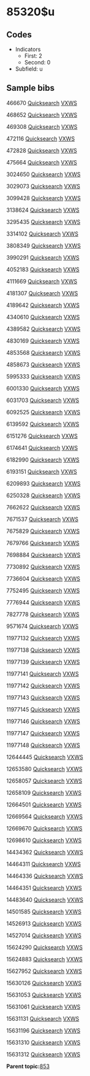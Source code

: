 # 85320$u

## Codes

-   Indicators
    -   First: 2
    -   Second: 0
-   Subfield: u

## Sample bibs

466670 [Quicksearch](https://search.library.yale.edu/catalog/466670) [VXWS](http://prodorbis.library.yale.edu:7014/vxws/GetHoldingsService?bibId=466670)

468652 [Quicksearch](https://search.library.yale.edu/catalog/468652) [VXWS](http://prodorbis.library.yale.edu:7014/vxws/GetHoldingsService?bibId=468652)

469308 [Quicksearch](https://search.library.yale.edu/catalog/469308) [VXWS](http://prodorbis.library.yale.edu:7014/vxws/GetHoldingsService?bibId=469308)

472116 [Quicksearch](https://search.library.yale.edu/catalog/472116) [VXWS](http://prodorbis.library.yale.edu:7014/vxws/GetHoldingsService?bibId=472116)

472828 [Quicksearch](https://search.library.yale.edu/catalog/472828) [VXWS](http://prodorbis.library.yale.edu:7014/vxws/GetHoldingsService?bibId=472828)

475664 [Quicksearch](https://search.library.yale.edu/catalog/475664) [VXWS](http://prodorbis.library.yale.edu:7014/vxws/GetHoldingsService?bibId=475664)

3024650 [Quicksearch](https://search.library.yale.edu/catalog/3024650) [VXWS](http://prodorbis.library.yale.edu:7014/vxws/GetHoldingsService?bibId=3024650)

3029073 [Quicksearch](https://search.library.yale.edu/catalog/3029073) [VXWS](http://prodorbis.library.yale.edu:7014/vxws/GetHoldingsService?bibId=3029073)

3099428 [Quicksearch](https://search.library.yale.edu/catalog/3099428) [VXWS](http://prodorbis.library.yale.edu:7014/vxws/GetHoldingsService?bibId=3099428)

3138624 [Quicksearch](https://search.library.yale.edu/catalog/3138624) [VXWS](http://prodorbis.library.yale.edu:7014/vxws/GetHoldingsService?bibId=3138624)

3295435 [Quicksearch](https://search.library.yale.edu/catalog/3295435) [VXWS](http://prodorbis.library.yale.edu:7014/vxws/GetHoldingsService?bibId=3295435)

3314102 [Quicksearch](https://search.library.yale.edu/catalog/3314102) [VXWS](http://prodorbis.library.yale.edu:7014/vxws/GetHoldingsService?bibId=3314102)

3808349 [Quicksearch](https://search.library.yale.edu/catalog/3808349) [VXWS](http://prodorbis.library.yale.edu:7014/vxws/GetHoldingsService?bibId=3808349)

3990291 [Quicksearch](https://search.library.yale.edu/catalog/3990291) [VXWS](http://prodorbis.library.yale.edu:7014/vxws/GetHoldingsService?bibId=3990291)

4052183 [Quicksearch](https://search.library.yale.edu/catalog/4052183) [VXWS](http://prodorbis.library.yale.edu:7014/vxws/GetHoldingsService?bibId=4052183)

4111669 [Quicksearch](https://search.library.yale.edu/catalog/4111669) [VXWS](http://prodorbis.library.yale.edu:7014/vxws/GetHoldingsService?bibId=4111669)

4181307 [Quicksearch](https://search.library.yale.edu/catalog/4181307) [VXWS](http://prodorbis.library.yale.edu:7014/vxws/GetHoldingsService?bibId=4181307)

4189642 [Quicksearch](https://search.library.yale.edu/catalog/4189642) [VXWS](http://prodorbis.library.yale.edu:7014/vxws/GetHoldingsService?bibId=4189642)

4340610 [Quicksearch](https://search.library.yale.edu/catalog/4340610) [VXWS](http://prodorbis.library.yale.edu:7014/vxws/GetHoldingsService?bibId=4340610)

4389582 [Quicksearch](https://search.library.yale.edu/catalog/4389582) [VXWS](http://prodorbis.library.yale.edu:7014/vxws/GetHoldingsService?bibId=4389582)

4830169 [Quicksearch](https://search.library.yale.edu/catalog/4830169) [VXWS](http://prodorbis.library.yale.edu:7014/vxws/GetHoldingsService?bibId=4830169)

4853568 [Quicksearch](https://search.library.yale.edu/catalog/4853568) [VXWS](http://prodorbis.library.yale.edu:7014/vxws/GetHoldingsService?bibId=4853568)

4858673 [Quicksearch](https://search.library.yale.edu/catalog/4858673) [VXWS](http://prodorbis.library.yale.edu:7014/vxws/GetHoldingsService?bibId=4858673)

5995333 [Quicksearch](https://search.library.yale.edu/catalog/5995333) [VXWS](http://prodorbis.library.yale.edu:7014/vxws/GetHoldingsService?bibId=5995333)

6001330 [Quicksearch](https://search.library.yale.edu/catalog/6001330) [VXWS](http://prodorbis.library.yale.edu:7014/vxws/GetHoldingsService?bibId=6001330)

6031703 [Quicksearch](https://search.library.yale.edu/catalog/6031703) [VXWS](http://prodorbis.library.yale.edu:7014/vxws/GetHoldingsService?bibId=6031703)

6092525 [Quicksearch](https://search.library.yale.edu/catalog/6092525) [VXWS](http://prodorbis.library.yale.edu:7014/vxws/GetHoldingsService?bibId=6092525)

6139592 [Quicksearch](https://search.library.yale.edu/catalog/6139592) [VXWS](http://prodorbis.library.yale.edu:7014/vxws/GetHoldingsService?bibId=6139592)

6151276 [Quicksearch](https://search.library.yale.edu/catalog/6151276) [VXWS](http://prodorbis.library.yale.edu:7014/vxws/GetHoldingsService?bibId=6151276)

6174641 [Quicksearch](https://search.library.yale.edu/catalog/6174641) [VXWS](http://prodorbis.library.yale.edu:7014/vxws/GetHoldingsService?bibId=6174641)

6182990 [Quicksearch](https://search.library.yale.edu/catalog/6182990) [VXWS](http://prodorbis.library.yale.edu:7014/vxws/GetHoldingsService?bibId=6182990)

6193151 [Quicksearch](https://search.library.yale.edu/catalog/6193151) [VXWS](http://prodorbis.library.yale.edu:7014/vxws/GetHoldingsService?bibId=6193151)

6209893 [Quicksearch](https://search.library.yale.edu/catalog/6209893) [VXWS](http://prodorbis.library.yale.edu:7014/vxws/GetHoldingsService?bibId=6209893)

6250328 [Quicksearch](https://search.library.yale.edu/catalog/6250328) [VXWS](http://prodorbis.library.yale.edu:7014/vxws/GetHoldingsService?bibId=6250328)

7662622 [Quicksearch](https://search.library.yale.edu/catalog/7662622) [VXWS](http://prodorbis.library.yale.edu:7014/vxws/GetHoldingsService?bibId=7662622)

7671537 [Quicksearch](https://search.library.yale.edu/catalog/7671537) [VXWS](http://prodorbis.library.yale.edu:7014/vxws/GetHoldingsService?bibId=7671537)

7675829 [Quicksearch](https://search.library.yale.edu/catalog/7675829) [VXWS](http://prodorbis.library.yale.edu:7014/vxws/GetHoldingsService?bibId=7675829)

7679766 [Quicksearch](https://search.library.yale.edu/catalog/7679766) [VXWS](http://prodorbis.library.yale.edu:7014/vxws/GetHoldingsService?bibId=7679766)

7698884 [Quicksearch](https://search.library.yale.edu/catalog/7698884) [VXWS](http://prodorbis.library.yale.edu:7014/vxws/GetHoldingsService?bibId=7698884)

7730892 [Quicksearch](https://search.library.yale.edu/catalog/7730892) [VXWS](http://prodorbis.library.yale.edu:7014/vxws/GetHoldingsService?bibId=7730892)

7736604 [Quicksearch](https://search.library.yale.edu/catalog/7736604) [VXWS](http://prodorbis.library.yale.edu:7014/vxws/GetHoldingsService?bibId=7736604)

7752495 [Quicksearch](https://search.library.yale.edu/catalog/7752495) [VXWS](http://prodorbis.library.yale.edu:7014/vxws/GetHoldingsService?bibId=7752495)

7776944 [Quicksearch](https://search.library.yale.edu/catalog/7776944) [VXWS](http://prodorbis.library.yale.edu:7014/vxws/GetHoldingsService?bibId=7776944)

7827778 [Quicksearch](https://search.library.yale.edu/catalog/7827778) [VXWS](http://prodorbis.library.yale.edu:7014/vxws/GetHoldingsService?bibId=7827778)

9571674 [Quicksearch](https://search.library.yale.edu/catalog/9571674) [VXWS](http://prodorbis.library.yale.edu:7014/vxws/GetHoldingsService?bibId=9571674)

11977132 [Quicksearch](https://search.library.yale.edu/catalog/11977132) [VXWS](http://prodorbis.library.yale.edu:7014/vxws/GetHoldingsService?bibId=11977132)

11977138 [Quicksearch](https://search.library.yale.edu/catalog/11977138) [VXWS](http://prodorbis.library.yale.edu:7014/vxws/GetHoldingsService?bibId=11977138)

11977139 [Quicksearch](https://search.library.yale.edu/catalog/11977139) [VXWS](http://prodorbis.library.yale.edu:7014/vxws/GetHoldingsService?bibId=11977139)

11977141 [Quicksearch](https://search.library.yale.edu/catalog/11977141) [VXWS](http://prodorbis.library.yale.edu:7014/vxws/GetHoldingsService?bibId=11977141)

11977142 [Quicksearch](https://search.library.yale.edu/catalog/11977142) [VXWS](http://prodorbis.library.yale.edu:7014/vxws/GetHoldingsService?bibId=11977142)

11977143 [Quicksearch](https://search.library.yale.edu/catalog/11977143) [VXWS](http://prodorbis.library.yale.edu:7014/vxws/GetHoldingsService?bibId=11977143)

11977145 [Quicksearch](https://search.library.yale.edu/catalog/11977145) [VXWS](http://prodorbis.library.yale.edu:7014/vxws/GetHoldingsService?bibId=11977145)

11977146 [Quicksearch](https://search.library.yale.edu/catalog/11977146) [VXWS](http://prodorbis.library.yale.edu:7014/vxws/GetHoldingsService?bibId=11977146)

11977147 [Quicksearch](https://search.library.yale.edu/catalog/11977147) [VXWS](http://prodorbis.library.yale.edu:7014/vxws/GetHoldingsService?bibId=11977147)

11977148 [Quicksearch](https://search.library.yale.edu/catalog/11977148) [VXWS](http://prodorbis.library.yale.edu:7014/vxws/GetHoldingsService?bibId=11977148)

12644445 [Quicksearch](https://search.library.yale.edu/catalog/12644445) [VXWS](http://prodorbis.library.yale.edu:7014/vxws/GetHoldingsService?bibId=12644445)

12653580 [Quicksearch](https://search.library.yale.edu/catalog/12653580) [VXWS](http://prodorbis.library.yale.edu:7014/vxws/GetHoldingsService?bibId=12653580)

12658057 [Quicksearch](https://search.library.yale.edu/catalog/12658057) [VXWS](http://prodorbis.library.yale.edu:7014/vxws/GetHoldingsService?bibId=12658057)

12658109 [Quicksearch](https://search.library.yale.edu/catalog/12658109) [VXWS](http://prodorbis.library.yale.edu:7014/vxws/GetHoldingsService?bibId=12658109)

12664501 [Quicksearch](https://search.library.yale.edu/catalog/12664501) [VXWS](http://prodorbis.library.yale.edu:7014/vxws/GetHoldingsService?bibId=12664501)

12669564 [Quicksearch](https://search.library.yale.edu/catalog/12669564) [VXWS](http://prodorbis.library.yale.edu:7014/vxws/GetHoldingsService?bibId=12669564)

12669670 [Quicksearch](https://search.library.yale.edu/catalog/12669670) [VXWS](http://prodorbis.library.yale.edu:7014/vxws/GetHoldingsService?bibId=12669670)

12698610 [Quicksearch](https://search.library.yale.edu/catalog/12698610) [VXWS](http://prodorbis.library.yale.edu:7014/vxws/GetHoldingsService?bibId=12698610)

14434362 [Quicksearch](https://search.library.yale.edu/catalog/14434362) [VXWS](http://prodorbis.library.yale.edu:7014/vxws/GetHoldingsService?bibId=14434362)

14464311 [Quicksearch](https://search.library.yale.edu/catalog/14464311) [VXWS](http://prodorbis.library.yale.edu:7014/vxws/GetHoldingsService?bibId=14464311)

14464336 [Quicksearch](https://search.library.yale.edu/catalog/14464336) [VXWS](http://prodorbis.library.yale.edu:7014/vxws/GetHoldingsService?bibId=14464336)

14464351 [Quicksearch](https://search.library.yale.edu/catalog/14464351) [VXWS](http://prodorbis.library.yale.edu:7014/vxws/GetHoldingsService?bibId=14464351)

14483640 [Quicksearch](https://search.library.yale.edu/catalog/14483640) [VXWS](http://prodorbis.library.yale.edu:7014/vxws/GetHoldingsService?bibId=14483640)

14501585 [Quicksearch](https://search.library.yale.edu/catalog/14501585) [VXWS](http://prodorbis.library.yale.edu:7014/vxws/GetHoldingsService?bibId=14501585)

14526913 [Quicksearch](https://search.library.yale.edu/catalog/14526913) [VXWS](http://prodorbis.library.yale.edu:7014/vxws/GetHoldingsService?bibId=14526913)

14527014 [Quicksearch](https://search.library.yale.edu/catalog/14527014) [VXWS](http://prodorbis.library.yale.edu:7014/vxws/GetHoldingsService?bibId=14527014)

15624290 [Quicksearch](https://search.library.yale.edu/catalog/15624290) [VXWS](http://prodorbis.library.yale.edu:7014/vxws/GetHoldingsService?bibId=15624290)

15624883 [Quicksearch](https://search.library.yale.edu/catalog/15624883) [VXWS](http://prodorbis.library.yale.edu:7014/vxws/GetHoldingsService?bibId=15624883)

15627952 [Quicksearch](https://search.library.yale.edu/catalog/15627952) [VXWS](http://prodorbis.library.yale.edu:7014/vxws/GetHoldingsService?bibId=15627952)

15630126 [Quicksearch](https://search.library.yale.edu/catalog/15630126) [VXWS](http://prodorbis.library.yale.edu:7014/vxws/GetHoldingsService?bibId=15630126)

15631053 [Quicksearch](https://search.library.yale.edu/catalog/15631053) [VXWS](http://prodorbis.library.yale.edu:7014/vxws/GetHoldingsService?bibId=15631053)

15631061 [Quicksearch](https://search.library.yale.edu/catalog/15631061) [VXWS](http://prodorbis.library.yale.edu:7014/vxws/GetHoldingsService?bibId=15631061)

15631131 [Quicksearch](https://search.library.yale.edu/catalog/15631131) [VXWS](http://prodorbis.library.yale.edu:7014/vxws/GetHoldingsService?bibId=15631131)

15631196 [Quicksearch](https://search.library.yale.edu/catalog/15631196) [VXWS](http://prodorbis.library.yale.edu:7014/vxws/GetHoldingsService?bibId=15631196)

15631310 [Quicksearch](https://search.library.yale.edu/catalog/15631310) [VXWS](http://prodorbis.library.yale.edu:7014/vxws/GetHoldingsService?bibId=15631310)

15631312 [Quicksearch](https://search.library.yale.edu/catalog/15631312) [VXWS](http://prodorbis.library.yale.edu:7014/vxws/GetHoldingsService?bibId=15631312)

**Parent topic:**[853](../../tags/853/853.md)

